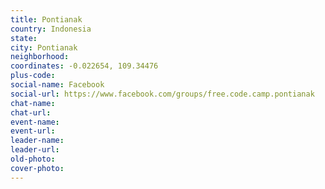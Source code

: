 ```yaml
---
title: Pontianak
country: Indonesia
state: 
city: Pontianak
neighborhood: 
coordinates: -0.022654, 109.34476
plus-code:
social-name: Facebook
social-url: https://www.facebook.com/groups/free.code.camp.pontianak
chat-name:
chat-url:
event-name:
event-url:
leader-name:
leader-url:
old-photo: 
cover-photo:
---
```

